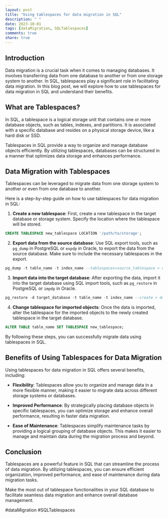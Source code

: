 ```yaml
---
layout: post
title: "Using tablespaces for data migration in SQL"
description: " "
date: 2023-10-01
tags: [dataMigration, SQLTablespaces]
comments: true
share: true
---
```


## Introduction

Data migration is a crucial task when it comes to managing databases. It involves transferring data from one database to another or from one storage system to another. In SQL, tablespaces play a significant role in facilitating data migration. In this blog post, we will explore how to use tablespaces for data migration in SQL and understand their benefits.

## What are Tablespaces?

In SQL, a tablespace is a logical storage unit that contains one or more database objects, such as tables, indexes, and partitions. It is associated with a specific database and resides on a physical storage device, like a hard disk or SSD.

Tablespaces in SQL provide a way to organize and manage database objects efficiently. By utilizing tablespaces, databases can be structured in a manner that optimizes data storage and enhances performance.

## Data Migration with Tablespaces

Tablespaces can be leveraged to migrate data from one storage system to another or even from one database to another.

Here is a step-by-step guide on how to use tablespaces for data migration in SQL:

1. **Create a new tablespace**: First, create a new tablespace in the target database or storage system. Specify the location where the tablespace will be stored.

```sql
CREATE TABLESPACE new_tablespace LOCATION '/path/to/storage';
```

2. **Export data from the source database**: Use SQL export tools, such as `pg_dump` in PostgreSQL or `expdp` in Oracle, to export the data from the source database. Make sure to include the necessary tablespaces in the export.

```sql
pg_dump -t table_name -t index_name --tablespaces=source_tablespace > data_dump.sql
```

3. **Import data into the target database**: After exporting the data, import it into the target database using SQL import tools, such as `pg_restore` in PostgreSQL or `impdp` in Oracle.

```sql
pg_restore -d target_database -t table_name -t index_name --create > data_dump.sql
```

4. **Change tablespace for imported objects**: Once the data is imported, alter the tablespace for the imported objects to the newly created tablespace in the target database.

```sql
ALTER TABLE table_name SET TABLESPACE new_tablespace;
```

By following these steps, you can successfully migrate data using tablespaces in SQL.

## Benefits of Using Tablespaces for Data Migration

Using tablespaces for data migration in SQL offers several benefits, including:

- **Flexibility**: Tablespaces allow you to organize and manage data in a more flexible manner, making it easier to migrate data across different storage systems or databases.

- **Improved Performance**: By strategically placing database objects in specific tablespaces, you can optimize storage and enhance overall performance, resulting in faster data migration.

- **Ease of Maintenance**: Tablespaces simplify maintenance tasks by providing a logical grouping of database objects. This makes it easier to manage and maintain data during the migration process and beyond.

## Conclusion

Tablespaces are a powerful feature in SQL that can streamline the process of data migration. By utilizing tablespaces, you can ensure efficient organization, improved performance, and ease of maintenance during data migration tasks.

Make the most out of tablespace functionalities in your SQL database to facilitate seamless data migration and enhance overall database management.

#dataMigration #SQLTablespaces